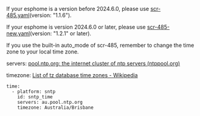 If your esphome is a version before 2024.6.0, please use [scr-485.yaml](https://github.com/lewei50/Solar-PV-Monitoring/blob/master/ESPHome/scr-485.yaml)(version: "1.1.6").  

If your esphome is version 2024.6.0 or later, please use [scr-485-new.yaml](https://github.com/lewei50/Solar-PV-Monitoring/blob/master/ESPHome/scr-485-new.yaml)(version: "1.2.1" or later). 

 

If you use the built-in auto_mode of scr-485, remember to change the time zone to your local time zone.

servers: [pool.ntp.org: the internet cluster of ntp servers (ntppool.org)](https://www.ntppool.org/en/)

timezone: [List of tz database time zones - Wikipedia](https://en.wikipedia.org/wiki/List_of_tz_database_time_zones)

```
time:
  - platform: sntp
    id: sntp_time
    servers: au.pool.ntp.org
    timezone: Australia/Brisbane
```

